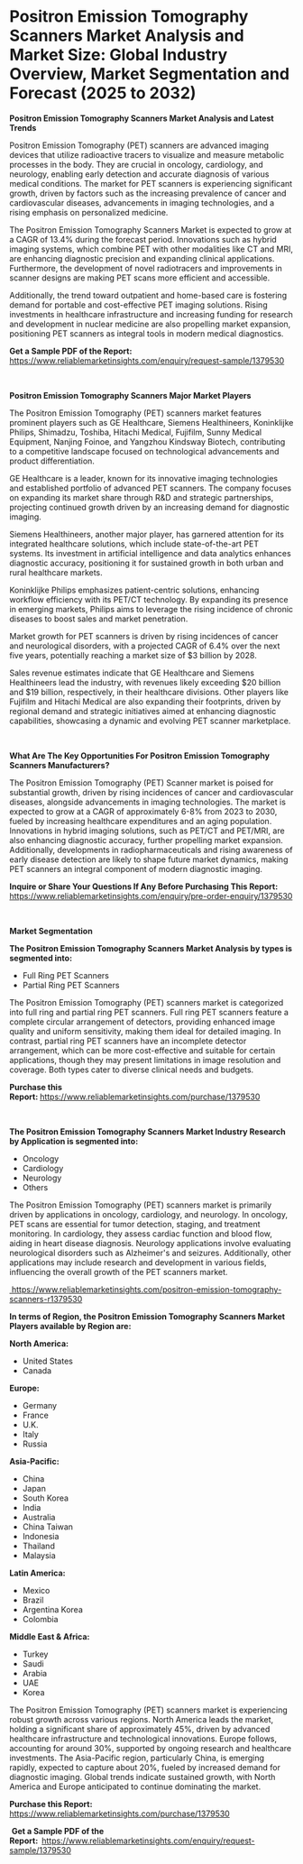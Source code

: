 <p><h1>Positron Emission Tomography Scanners Market Analysis and Market Size: Global Industry Overview, Market Segmentation and Forecast (2025 to 2032)</h1></p><p><strong>Positron Emission Tomography Scanners Market Analysis and Latest Trends</strong></p>
<p><p>Positron Emission Tomography (PET) scanners are advanced imaging devices that utilize radioactive tracers to visualize and measure metabolic processes in the body. They are crucial in oncology, cardiology, and neurology, enabling early detection and accurate diagnosis of various medical conditions. The market for PET scanners is experiencing significant growth, driven by factors such as the increasing prevalence of cancer and cardiovascular diseases, advancements in imaging technologies, and a rising emphasis on personalized medicine.</p><p>The Positron Emission Tomography Scanners Market is expected to grow at a CAGR of 13.4% during the forecast period. Innovations such as hybrid imaging systems, which combine PET with other modalities like CT and MRI, are enhancing diagnostic precision and expanding clinical applications. Furthermore, the development of novel radiotracers and improvements in scanner designs are making PET scans more efficient and accessible. </p><p>Additionally, the trend toward outpatient and home-based care is fostering demand for portable and cost-effective PET imaging solutions. Rising investments in healthcare infrastructure and increasing funding for research and development in nuclear medicine are also propelling market expansion, positioning PET scanners as integral tools in modern medical diagnostics.</p></p>
<p><strong>Get a Sample PDF of the Report:&nbsp;</strong> <a href="https://www.reliablemarketinsights.com/enquiry/request-sample/1379530?utm_campaign=2207&utm_medium=2&utm_source=Github&utm_content=ia&utm_term=14042025&utm_id=positron-emission-tomography-scanners">https://www.reliablemarketinsights.com/enquiry/request-sample/1379530</a></p>
<p>&nbsp;</p>
<p><strong>Positron Emission Tomography Scanners Major Market Players</strong></p>
<p><p>The Positron Emission Tomography (PET) scanners market features prominent players such as GE Healthcare, Siemens Healthineers, Koninklijke Philips, Shimadzu, Toshiba, Hitachi Medical, Fujifilm, Sunny Medical Equipment, Nanjing Foinoe, and Yangzhou Kindsway Biotech, contributing to a competitive landscape focused on technological advancements and product differentiation.</p><p>GE Healthcare is a leader, known for its innovative imaging technologies and established portfolio of advanced PET scanners. The company focuses on expanding its market share through R&D and strategic partnerships, projecting continued growth driven by an increasing demand for diagnostic imaging.</p><p>Siemens Healthineers, another major player, has garnered attention for its integrated healthcare solutions, which include state-of-the-art PET systems. Its investment in artificial intelligence and data analytics enhances diagnostic accuracy, positioning it for sustained growth in both urban and rural healthcare markets.</p><p>Koninklijke Philips emphasizes patient-centric solutions, enhancing workflow efficiency with its PET/CT technology. By expanding its presence in emerging markets, Philips aims to leverage the rising incidence of chronic diseases to boost sales and market penetration.</p><p>Market growth for PET scanners is driven by rising incidences of cancer and neurological disorders, with a projected CAGR of 6.4% over the next five years, potentially reaching a market size of $3 billion by 2028.</p><p>Sales revenue estimates indicate that GE Healthcare and Siemens Healthineers lead the industry, with revenues likely exceeding $20 billion and $19 billion, respectively, in their healthcare divisions. Other players like Fujifilm and Hitachi Medical are also expanding their footprints, driven by regional demand and strategic initiatives aimed at enhancing diagnostic capabilities, showcasing a dynamic and evolving PET scanner marketplace.</p></p>
<p>&nbsp;</p>
<p><strong>What Are The Key Opportunities For Positron Emission Tomography Scanners Manufacturers?</strong></p>
<p><p>The Positron Emission Tomography (PET) Scanner market is poised for substantial growth, driven by rising incidences of cancer and cardiovascular diseases, alongside advancements in imaging technologies. The market is expected to grow at a CAGR of approximately 6-8% from 2023 to 2030, fueled by increasing healthcare expenditures and an aging population. Innovations in hybrid imaging solutions, such as PET/CT and PET/MRI, are also enhancing diagnostic accuracy, further propelling market expansion. Additionally, developments in radiopharmaceuticals and rising awareness of early disease detection are likely to shape future market dynamics, making PET scanners an integral component of modern diagnostic imaging.</p></p>
<p><strong>Inquire or Share Your Questions If Any Before Purchasing This Report:</strong> <a href="https://www.reliablemarketinsights.com/enquiry/pre-order-enquiry/1379530?utm_campaign=2207&utm_medium=2&utm_source=Github&utm_content=ia&utm_term=14042025&utm_id=positron-emission-tomography-scanners">https://www.reliablemarketinsights.com/enquiry/pre-order-enquiry/1379530</a></p>
<p>&nbsp;</p>
<p><strong>Market Segmentation</strong></p>
<p><strong>The Positron Emission Tomography Scanners Market Analysis by types is segmented into:</strong></p>
<p><ul><li>Full Ring PET Scanners</li><li>Partial Ring PET Scanners</li></ul></p>
<p><p>The Positron Emission Tomography (PET) scanners market is categorized into full ring and partial ring PET scanners. Full ring PET scanners feature a complete circular arrangement of detectors, providing enhanced image quality and uniform sensitivity, making them ideal for detailed imaging. In contrast, partial ring PET scanners have an incomplete detector arrangement, which can be more cost-effective and suitable for certain applications, though they may present limitations in image resolution and coverage. Both types cater to diverse clinical needs and budgets.</p></p>
<p><strong>Purchase this Report:&nbsp;</strong><a href="https://www.reliablemarketinsights.com/purchase/1379530?utm_campaign=2207&utm_medium=2&utm_source=Github&utm_content=ia&utm_term=14042025&utm_id=positron-emission-tomography-scanners">https://www.reliablemarketinsights.com/purchase/1379530</a></p>
<p>&nbsp;</p>
<p><strong>The Positron Emission Tomography Scanners Market Industry Research by Application is segmented into:</strong></p>
<p><ul><li>Oncology</li><li>Cardiology</li><li>Neurology</li><li>Others</li></ul></p>
<p><p>The Positron Emission Tomography (PET) scanners market is primarily driven by applications in oncology, cardiology, and neurology. In oncology, PET scans are essential for tumor detection, staging, and treatment monitoring. In cardiology, they assess cardiac function and blood flow, aiding in heart disease diagnosis. Neurology applications involve evaluating neurological disorders such as Alzheimer's and seizures. Additionally, other applications may include research and development in various fields, influencing the overall growth of the PET scanners market.</p></p>
<p><a href="https://www.reliablemarketinsights.com/positron-emission-tomography-scanners-r1379530?utm_campaign=2207&utm_medium=2&utm_source=Github&utm_content=ia&utm_term=14042025&utm_id=positron-emission-tomography-scanners">&nbsp;https://www.reliablemarketinsights.com/positron-emission-tomography-scanners-r1379530</a></p>
<p><strong>In terms of Region, the Positron Emission Tomography Scanners Market Players available by Region are:</strong></p>
<p>
    <p> <strong> North America: </strong>
        <ul>
            <li>United States</li>
            <li>Canada</li>
        </ul>
        </p> 
    <p> <strong> Europe: </strong>
        <ul>
            <li>Germany</li>
            <li>France</li>
            <li>U.K.</li>
            <li>Italy</li>
            <li>Russia</li>
        </ul>
        </p> 
    <p> <strong> Asia-Pacific: </strong>
        <ul>
            <li>China</li>
            <li>Japan</li>
            <li>South Korea</li>
            <li>India</li>
            <li>Australia</li>
            <li>China Taiwan</li>
            <li>Indonesia</li>
            <li>Thailand</li>
            <li>Malaysia</li>
        </ul>
        </p> 
    <p> <strong> Latin America: </strong>
        <ul>
            <li>Mexico</li>
            <li>Brazil</li>
            <li>Argentina Korea</li>
            <li>Colombia</li>
        </ul>
        </p> 
    <p> <strong> Middle East & Africa: </strong>
        <ul>
            <li>Turkey</li>
            <li>Saudi</li>
            <li>Arabia</li>
            <li>UAE</li>
            <li>Korea</li>
        </ul>
    </p>
    </p>
<p><p>The Positron Emission Tomography (PET) scanners market is experiencing robust growth across various regions. North America leads the market, holding a significant share of approximately 45%, driven by advanced healthcare infrastructure and technological innovations. Europe follows, accounting for around 30%, supported by ongoing research and healthcare investments. The Asia-Pacific region, particularly China, is emerging rapidly, expected to capture about 20%, fueled by increased demand for diagnostic imaging. Global trends indicate sustained growth, with North America and Europe anticipated to continue dominating the market.</p></p>
<p><strong>Purchase this Report: </strong><a href="https://www.reliablemarketinsights.com/purchase/1379530?utm_campaign=2207&utm_medium=2&utm_source=Github&utm_content=ia&utm_term=14042025&utm_id=positron-emission-tomography-scanners">https://www.reliablemarketinsights.com/purchase/1379530</a></p>
<p>&nbsp;<strong>Get a Sample PDF of the Report:&nbsp;&nbsp;</strong><a href="https://www.reliablemarketinsights.com/enquiry/request-sample/1379530?utm_campaign=2207&utm_medium=2&utm_source=Github&utm_content=ia&utm_term=14042025&utm_id=positron-emission-tomography-scanners">https://www.reliablemarketinsights.com/enquiry/request-sample/1379530</a></p>
<p><strong></strong></p>
<p><p></p><p></p><p></p></p>